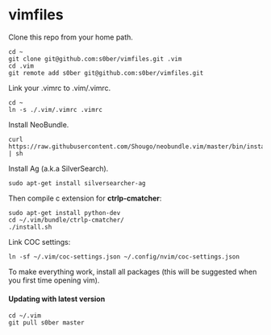 vimfiles
========

Clone this repo from your home path.

```
cd ~
git clone git@github.com:s0ber/vimfiles.git .vim
cd .vim
git remote add s0ber git@github.com:s0ber/vimfiles.git
```

Link your .vimrc to .vim/.vimrc.

```
cd ~
ln -s ./.vim/.vimrc .vimrc
```

Install NeoBundle.

```
curl https://raw.githubusercontent.com/Shougo/neobundle.vim/master/bin/install.sh | sh
```

Install Ag (a.k.a SilverSearch).

```
sudo apt-get install silversearcher-ag
```

Then compile c extension for **ctrlp-cmatcher**:

```
sudo apt-get install python-dev
cd ~/.vim/bundle/ctrlp-cmatcher/
./install.sh
```

Link COC settings:

```
ln -sf ~/.vim/coc-settings.json ~/.config/nvim/coc-settings.json
```

To make everything work, install all packages (this will be suggested when you first time opening vim).

#### Updating with latest version

```
cd ~/.vim
git pull s0ber master
```
